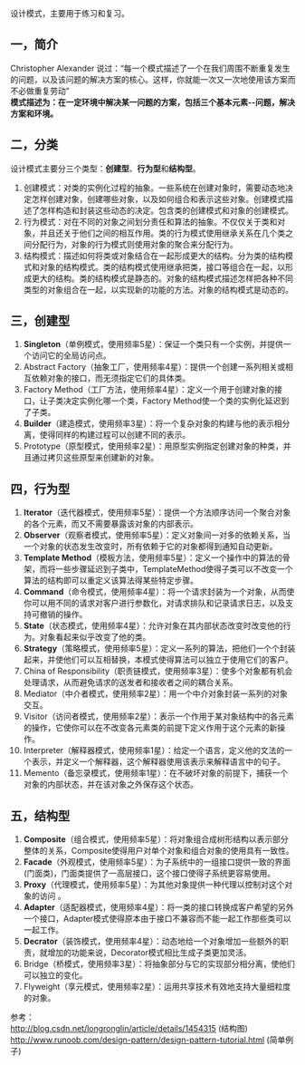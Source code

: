 设计模式，主要用于练习和复习。

## 一，简介  
Christopher Alexander 说过：“每一个模式描述了一个在我们周围不断重复发生的问题，以及该问题的解决方案的核心。这样，你就能一次又一次地使用该方案而不必做重复劳动”  
**模式描述为：在一定环境中解决某一问题的方案，包括三个基本元素--问题，解决方案和环境。**

## 二，分类  
设计模式主要分三个类型：**创建型**、**行为型**和**结构型**。  
1. 创建模式：对类的实例化过程的抽象。一些系统在创建对象时，需要动态地决定怎样创建对象，创建哪些对象，以及如何组合和表示这些对象。创建模式描述了怎样构造和封装这些动态的决定。包含类的创建模式和对象的创建模式。  
2. 行为模式：对在不同的对象之间划分责任和算法的抽象。不仅仅关于类和对象，并且还关于他们之间的相互作用。类的行为模式使用继承关系在几个类之间分配行为，对象的行为模式则使用对象的聚合来分配行为。  
3. 结构模式：描述如何将类或对象结合在一起形成更大的结构。分为类的结构模式和对象的结构模式。类的结构模式使用继承把类，接口等组合在一起，以形成更大的结构。类的结构模式是静态的。对象的结构模式描述怎样把各种不同类型的对象组合在一起，以实现新的功能的方法。对象的结构模式是动态的。  

## 三，创建型     
1. **Singleton**（单例模式，使用频率5星）：保证一个类只有一个实例，并提供一个访问它的全局访问点。    
2. Abstract Factory（抽象工厂，使用频率4星）：提供一个创建一系列相关或相互依赖对象的接口，而无须指定它们的具体类。    
3. Factory Method（工厂方法，使用频率4星）：定义一个用于创建对象的接口，让子类决定实例化哪一个类，Factory Method使一个类的实例化延迟到了子类。    
4. **Builder**（建造模式，使用频率3星）：将一个复杂对象的构建与他的表示相分离，使得同样的构建过程可以创建不同的表示。    
5. Prototype（原型模式，使用频率2星）：用原型实例指定创建对象的种类，并且通过拷贝这些原型来创建新的对象。  

## 四，行为型      
1. **Iterator**（迭代器模式，使用频率5星）：提供一个方法顺序访问一个聚合对象的各个元素，而又不需要暴露该对象的内部表示。  
2. **Observer**（观察者模式，使用频率5星）：定义对象间一对多的依赖关系，当一个对象的状态发生改变时，所有依赖于它的对象都得到通知自动更新。       
3. **Template Method**（模板方法，使用频率5星）：定义一个操作中的算法的骨架，而将一些步骤延迟到子类中，TemplateMethod使得子类可以不改变一个算法的结构即可以重定义该算法得某些特定步骤。  
4. **Command**（命令模式，使用频率4星）：将一个请求封装为一个对象，从而使你可以用不同的请求对客户进行参数化，对请求排队和记录请求日志，以及支持可撤销的操作。  
5. **State**（状态模式，使用频率4星）：允许对象在其内部状态改变时改变他的行为。对象看起来似乎改变了他的类。  
6. **Strategy**（策略模式，使用频率5星）：定义一系列的算法，把他们一个个封装起来，并使他们可以互相替换，本模式使得算法可以独立于使用它们的客户。   
7. China of Responsibility（职责链模式，使用频率3星）：使多个对象都有机会处理请求，从而避免请求的送发者和接收者之间的耦合关系。  
8. Mediator（中介者模式，使用频率2星）：用一个中介对象封装一系列的对象交互。  
9. Visitor（访问者模式，使用频率2星）：表示一个作用于某对象结构中的各元素的操作，它使你可以在不改变各元素类的前提下定义作用于这个元素的新操作。       
10. Interpreter（解释器模式，使用频率1星）：给定一个语言，定义他的文法的一个表示，并定义一个解释器，这个解释器使用该表示来解释语言中的句子。  
11. Memento（备忘录模式，使用频率1星）：在不破坏对象的前提下，捕获一个对象的内部状态，并在该对象之外保存这个状态。  

## 五，结构型  
1. **Composite**（组合模式，使用频率5星）：将对象组合成树形结构以表示部分整体的关系，Composite使得用户对单个对象和组合对象的使用具有一致性。       
2. **Facade**（外观模式，使用频率5星）：为子系统中的一组接口提供一致的界面(门面类)，门面类提供了一高层接口，这个接口使得子系统更容易使用。       
3. **Proxy**（代理模式，使用频率5星）：为其他对象提供一种代理以控制对这个对象的访问 。  
4. **Adapter**（适配器模式，使用频率4星）：将一类的接口转换成客户希望的另外一个接口，Adapter模式使得原本由于接口不兼容而不能一起工作那些类可以一起工作。       
5. **Decrator**（装饰模式，使用频率4星）：动态地给一个对象增加一些额外的职责，就增加的功能来说，Decorator模式相比生成子类更加灵活。  
6. Bridge（桥模式，使用频率3星）：将抽象部分与它的实现部分相分离，使他们可以独立的变化。  
7. Flyweight（享元模式，使用频率2星）：运用共享技术有效地支持大量细粒度的对象。  

参考：  
http://blog.csdn.net/longronglin/article/details/1454315 (结构图)  
http://www.runoob.com/design-pattern/design-pattern-tutorial.html (简单例子)


